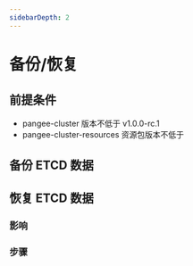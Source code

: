 ```yaml
---
sidebarDepth: 2
---
```


# 备份/恢复

## 前提条件

- pangee-cluster 版本不低于 v1.0.0-rc.1
- pangee-cluster-resources 资源包版本不低于

## 备份 ETCD 数据

## 恢复 ETCD 数据

### 影响

### 步骤
